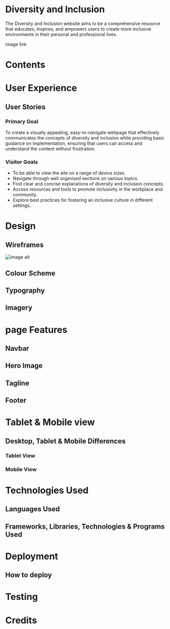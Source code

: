 # Diversity and Inclusion
The Diversity and Inclusion website aims to be a comprehensive resource that educates, inspires, and empowers users to create more inclusive environments in their personal and professional lives.

image
link

# Contents





# User Experience
## User Stories
### Primary Goal
To create a visually appealing, easy-to-navigate webpage that effectively communicates the concepts of diversity and inclusion while providing basic guidance on implementation, ensuring that users can access and understand the content without frustration.



### Visitor Goals
- To be able to view the site on a range of device sizes.
- Navigate through well organised sections on various topics.
- Find clear and concise explanations of diversity and inclusion concepts.
- Access resources and tools to promote inclusivity in the workplace and community.
- Explore best practices for fostering an inclusive culture in different settings.
  
# Design

## Wireframes
![image alt]([image.url](https://github.com/ZazaMasilo/Diversity-and-Inclusion-in-the-Workplace/blob/b99e4989492f6fd11ec8f1885fa5ead765c6a012/Desktop%20Wireframe.pdf))


## Colour Scheme

## Typography

## Imagery

# page Features
## Navbar
## Hero Image
## Tagline
## Footer

# Tablet & Mobile view
## Desktop, Tablet & Mobile Differences
### Tablet View
### Mobile View
# Technologies Used
## Languages Used
## Frameworks, Libraries, Technologies & Programs Used
# Deployment
## How to deploy
# Testing
# Credits














